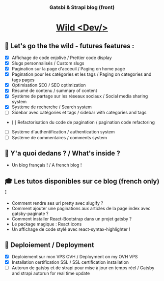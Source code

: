 <h3 align="center">
  Gatsbi & Strapi blog (front)
</h3>

<h1 align="center">
   <a href="http://www.wild-dev.com">
    Wild &lt;Dev/&gt;
  </a>
</h1>

## 🚀 Let's go the the wild - futures features :

- [x] Affichage de code enjolivé / Prettier code display
- [x] Slugs personnalisés / Custom slugs
- [x] Pagination sur la page d'acceuil / Paging on home page
- [x] Pagination pour les catégories et les tags / Paging on categories and tags pages
- [x] Optimisation SEO / SEO optimization
- [x] Résumé de contenu / summary of content
- [x] Système de partage sur les réseaux sociaux / Social media sharing system
- [x] Système de recherche / Search system
- [ ] Sidebar avec catégories et tags / sidebar with categories and tags
- [ ] Refactorisation du code de pagination / pagination code refactoring
- [ ] Système d'authentification / authentication system
- [ ] Système de commentaires / comments system

## 🧐 Y'a quoi dedans ? / What's inside ?

- Un blog français ! / A french blog !

## 🎓 Les tutos disponibles sur ce blog (french only) :

- Comment rendre ses url pretty avec slugify ?
- Comment ajouter une paginations aux articles de la page index avec gatsby-paginate ?
- Comment installer React-Bootstrap dans un projet gatsby ?
- Le package magique : React icons
- Un affichage de code stylé avec react-syntax-highlighter !

## 💫 Deploiement / Deployment

- [x] Deploiement sur mon VPS OVH / Deployment on my OVH VPS
- [x] Installation certification SSL / SSL certification installation
- [ ] Autorun de gatsby et de strapi pour mise à jour en temps réel / Gatsby and strapi autorun for real time update
